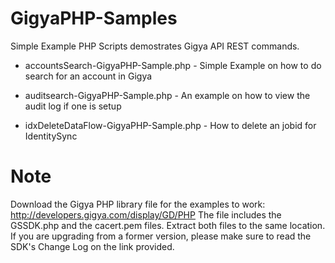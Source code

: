 # GigyaPHP-Samples

Simple Example PHP Scripts demostrates Gigya API REST commands.

- accountsSearch-GigyaPHP-Sample.php - 
Simple Example on how to do search for an account in Gigya

- auditsearch-GigyaPHP-Sample.php - 
An example on how to view the audit log if one is setup

- idxDeleteDataFlow-GigyaPHP-Sample.php - 
How to delete an jobid for IdentitySync

# Note
Download the Gigya PHP library file for the examples to work: http://developers.gigya.com/display/GD/PHP
The file includes the GSSDK.php and the cacert.pem files. Extract both files to the same location. If you are upgrading from a former version, please make sure to read the SDK's Change Log on the link provided.
